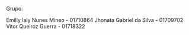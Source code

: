Grupo:

Emilly Ialy Nunes Mineo - 01710864
Jhonata Gabriel da Silva - 01709702
Vitor Queiroz Guerra - 01718322
